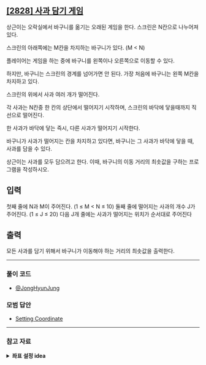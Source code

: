 ## [[2828] 사과 담기 게임](https://www.acmicpc.net/problem/2828)
상근이는 오락실에서 바구니를 옮기는 오래된 게임을 한다. 스크린은 N칸으로 나누어져 있다.

스크린의 아래쪽에는 M칸을 차지하는 바구니가 있다. (M < N) 

플레이어는 게임을 하는 중에 바구니를 왼쪽이나 오른쪽으로 이동할 수 있다. 

하지만, 바구니는 스크린의 경계를 넘어가면 안 된다. 가장 처음에 바구니는 왼쪽 M칸을 차지하고 있다.

스크린의 위에서 사과 여러 개가 떨어진다. 

각 사과는 N칸중 한 칸의 상단에서 떨어지기 시작하며, 스크린의 바닥에 닿을때까지 직선으로 떨어진다. 

한 사과가 바닥에 닿는 즉시, 다른 사과가 떨어지기 시작한다.

바구니가 사과가 떨어지는 칸을 차지하고 있다면, 바구니는 그 사과가 바닥에 닿을 때, 사과를 담을 수 있다. 

상근이는 사과를 모두 담으려고 한다. 이때, 바구니의 이동 거리의 최솟값을 구하는 프로그램을 작성하시오.

## 입력
첫째 줄에 N과 M이 주어진다. (1 ≤ M < N ≤ 10) 둘째 줄에 떨어지는 사과의 개수 J가 주어진다. (1 ≤ J ≤ 20) 다음 J개 줄에는 사과가 떨어지는 위치가 순서대로 주어진다

## 출력
모든 사과를 담기 위해서 바구니가 이동해야 하는 거리의 최솟값을 출력한다.

***

### 풀이 코드

- [@JongHyunJung](https://github.com/almond0115/Algorithm-CodingTest/blob/main/BackJoon/DFS%2CBFS/2828/jjh.cpp)

### 모범 답안

- [Setting Coordinate](https://github.com/almond0115/Algorithm-CodingTest/blob/main/BackJoon/DFS%2CBFS/2828/solution_1.cpp)

***

### 참고 자료

<details>
<summary> <b> 좌표 설정 idea </b> </summary>

![alt text](image.png)

</details>